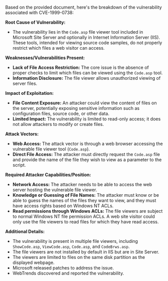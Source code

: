 Based on the provided document, here's the breakdown of the vulnerability associated with CVE-1999-0738:

**Root Cause of Vulnerability:**

*   The vulnerability lies in the `Code.asp` file viewer tool included in Microsoft Site Server and optionally in Internet Information Server (IIS). These tools, intended for viewing source code samples, do not properly restrict which files a web visitor can access.

**Weaknesses/Vulnerabilities Present:**

*   **Lack of File Access Restriction:** The core issue is the absence of proper checks to limit which files can be viewed using the `Code.asp` tool.
*   **Information Disclosure:** The file viewer allows unauthorized viewing of server files.

**Impact of Exploitation:**

*   **File Content Exposure:** An attacker could view the content of files on the server, potentially exposing sensitive information such as configuration files, source code, or other data.
*   **Limited Impact:** The vulnerability is limited to read-only access; it does not allow attackers to modify or create files.

**Attack Vectors:**

*   **Web Access:** The attack vector is through a web browser accessing the vulnerable file viewer tool (`Code.asp`).
*   **Direct File Access:** The attacker must directly request the `Code.asp` file and provide the name of the file they wish to view as a parameter to the script.

**Required Attacker Capabilities/Position:**

*   **Network Access:** The attacker needs to be able to access the web server hosting the vulnerable file viewer.
*   **Knowledge or Guessing of File Names:** The attacker must know or be able to guess the names of the files they want to view, and they must have access rights based on Windows NT ACLs.
*   **Read permissions through Windows ACLs:** The file viewers are subject to normal Windows NT file permission ACLs. A web site visitor could only use the file viewers to read files for which they have read access.

**Additional Details:**

*   The vulnerability is present in multiple file viewers, including `ShowCode.asp`, `ViewCode.asp`, `Code.asp`, and `CodeBrws.asp`.
*   The file viewers are not installed by default in IIS but are in Site Server.
*   The viewers are limited to files on the same disk partition as the displayed webpage.
*   Microsoft released patches to address the issue.
*   WebTrends discovered and reported the vulnerability.